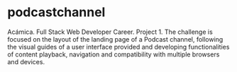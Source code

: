 # podcastchannel
Acámica. Full Stack Web Developer Career.
Project 1.
The challenge is focused on the layout of the landing page of a Podcast channel, following the visual guides of a user interface provided and developing functionalities of content playback, navigation and compatibility with multiple browsers and devices.
